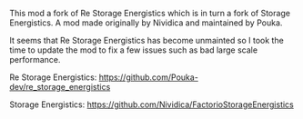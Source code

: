 This mod a fork of Re Storage Energistics which is in turn a fork of Storage Energistics. A mod made originally by Nividica and maintained by Pouka.

It seems that Re Storage Energistics has become unmainted so I took the time to update the mod to fix a few issues such as bad large scale performance.

Re Storage Energistics:
https://github.com/Pouka-dev/re_storage_energistics

Storage Energistics:
https://github.com/Nividica/FactorioStorageEnergistics